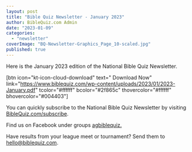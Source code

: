 ```yaml
---
layout: post
title: "Bible Quiz Newsletter - January 2023"
author: BibleQuiz.com Admin
date: "2023-01-09"
categories: 
  - "newsletter"
coverImage: "BQ-Newsletter-Graphics_Page_10-scaled.jpg"
published: true
---
```


Here is the January 2023 edition of the National Bible Quiz Newsletter.

\[btn icon="kt-icon-cloud-download" text=" Download Now" link="https://www.biblequiz.com/wp-content/uploads/2023/01/2023-January.pdf" tcolor="#ffffff" bcolor="#2f865c" thovercolor="#ffffff" bhovercolor="#004403"\]

You can quickly subscribe to the National Bible Quiz Newsletter by visiting [BibleQuiz.com/subscribe](https://www.biblequiz.com/subscribe).

Find us on Facebook under groups [agbiblequiz.](https://www.facebook.com/groups/agbiblequiz)

Have results from your league meet or tournament? Send them to [hello@biblequiz.com](mailto:hello@biblequiz.com).
